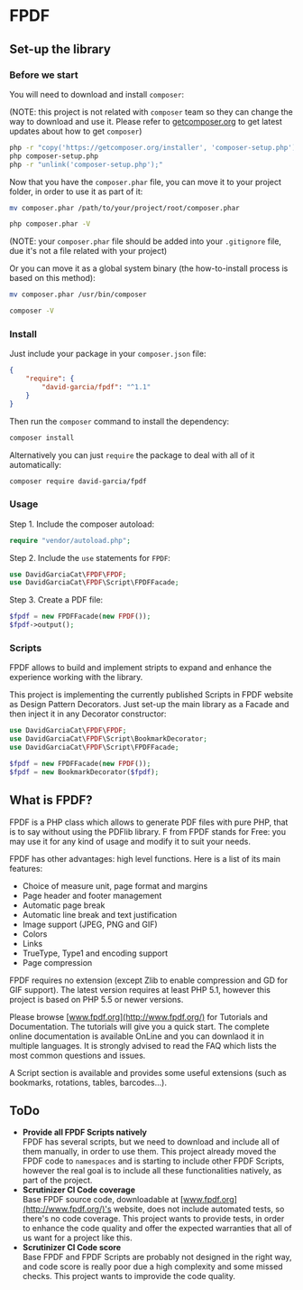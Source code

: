 # FPDF

## Set-up the library

### Before we start

You will need to download and install `composer`:

(NOTE: this project is not related with `composer` team so they can change the way to download and use it. Please refer to [getcomposer.org](https://getcomposer.org/download/) to get latest updates about how to get `composer`)

```bash
php -r "copy('https://getcomposer.org/installer', 'composer-setup.php');"
php composer-setup.php
php -r "unlink('composer-setup.php');"
```

Now that you have the `composer.phar` file, you can move it to your project folder, in order to use it as part of it:

```bash
mv composer.phar /path/to/your/project/root/composer.phar

php composer.phar -V
```

(NOTE: your `composer.phar` file should be added into your `.gitignore` file, due it's not a file related with your project)

Or you can move it as a global system binary (the how-to-install process is based on this method):

```bash
mv composer.phar /usr/bin/composer

composer -V
```

### Install

Just include your package in your `composer.json` file:

```json
{
    "require": {
        "david-garcia/fpdf": "^1.1"
    }
}
```

Then run the `composer` command to install the dependency:

```bash
composer install
```

Alternatively you can just `require` the package to deal with all of it automatically:

```bash
composer require david-garcia/fpdf
```

### Usage

Step 1. Include the composer autoload:

```php
require "vendor/autoload.php";
```

Step 2. Include the `use` statements for `FPDF`:

```php
use DavidGarciaCat\FPDF\FPDF;
use DavidGarciaCat\FPDF\Script\FPDFFacade;
```

Step 3. Create a PDF file:

```php
$fpdf = new FPDFFacade(new FPDF());
$fpdf->output();
```

### Scripts

FPDF allows to build and implement stripts to expand and enhance the experience working with the library.

This project is implementing the currently published Scripts in FPDF website as Design Pattern Decorators.
Just set-up the main library as a Facade and then inject it in any Decorator constructor: 

```php
use DavidGarciaCat\FPDF\FPDF;
use DavidGarciaCat\FPDF\Script\BookmarkDecorator;
use DavidGarciaCat\FPDF\Script\FPDFFacade;

$fpdf = new FPDFFacade(new FPDF());
$fpdf = new BookmarkDecorator($fpdf);
```

## What is FPDF?

FPDF is a PHP class which allows to generate PDF files with pure PHP, that is to say without using the PDFlib library. F from FPDF stands for Free: you may use it for any kind of usage and modify it to suit your needs.

FPDF has other advantages: high level functions. Here is a list of its main features:

- Choice of measure unit, page format and margins
- Page header and footer management
- Automatic page break
- Automatic line break and text justification
- Image support (JPEG, PNG and GIF)
- Colors
- Links
- TrueType, Type1 and encoding support
- Page compression

FPDF requires no extension (except Zlib to enable compression and GD for GIF support). The latest version requires at least PHP 5.1, however this project is based on PHP 5.5 or newer versions.

Please browse [www.fpdf.org](http://www.fpdf.org/) for Tutorials and Documentation. The tutorials will give you a quick start. The complete online documentation is available OnLine and you can downlaod it in multiple languages. It is strongly advised to read the FAQ which lists the most common questions and issues.

A Script section is available and provides some useful extensions (such as bookmarks, rotations, tables, barcodes...).

## ToDo

- **Provide all FPDF Scripts natively**  
FPDF has several scripts, but we need to download and include all of them manually, in order to use them. This project already moved the FPDF code to `namespaces` and is starting to include other FPDF Scripts, however the real goal is to include all these functionalities natively, as part of the project.
- **Scrutinizer CI Code coverage**  
Base FPDF source code, downloadable at [www.fpdf.org](http://www.fpdf.org/)'s website, does not include automated tests, so there's no code coverage. This project wants to provide tests, in order to enhance the code quality and offer the expected warranties that all of us want for a project like this.
- **Scrutinizer CI Code score**  
Base FPDF and FPDF Scripts are probably not designed in the right way, and code score is really poor due a high complexity and some missed checks. This project wants to improvide the code quality.
